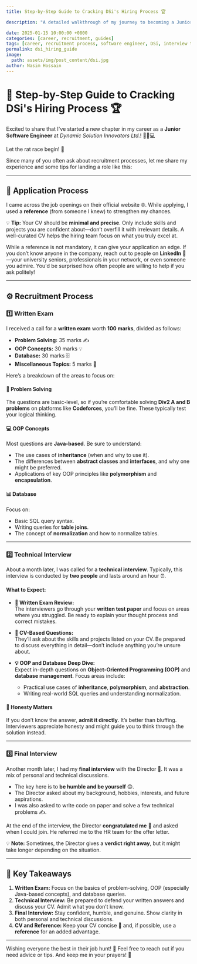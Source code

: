 ```yaml
---
title: Step-by-Step Guide to Cracking DSi's Hiring Process 🏆

description: "A detailed walkthrough of my journey to becoming a Junior Software Engineer at Dynamic Solution Innovators Ltd., including tips for each stage of the recruitment process."

date: 2025-01-15 10:00:00 +0800
categories: [career, recruitment, guides]
tags: [career, recruitment process, software engineer, DSi, interview tips]
permalink: dsi_hiring_guide
image:
  path: assets/img/post_content/dsi.jpg
author: Nasim Hossain
---
```


# 🎉 Step-by-Step Guide to Cracking DSi's Hiring Process 🏆  

Excited to share that I've started a new chapter in my career as a **Junior Software Engineer** at *Dynamic Solution Innovators Ltd.*! 🏃‍♂️💻  

Let the rat race begin! 🚀  

Since many of you often ask about recruitment processes, let me share my experience and some tips for landing a role like this:  

---

## **📝 Application Process**  
I came across the job openings on their official website 🌐. While applying, I used a **reference** (from someone I knew) to strengthen my chances.  

💡 **Tip:** Your CV should be **minimal and precise**. Only include skills and projects you are confident about—don’t overfill it with irrelevant details. A well-curated CV helps the hiring team focus on what you truly excel at.  

While a reference is not mandatory, it can give your application an edge. If you don’t know anyone in the company, reach out to people on **LinkedIn** 🔗—your university seniors, professionals in your network, or even someone you admire. You'd be surprised how often people are willing to help if you ask politely!  

---

## **⚙️ Recruitment Process**  

### **1️⃣ Written Exam**  
I received a call for a **written exam** worth **100 marks**, divided as follows:  
- **Problem Solving:** 35 marks ✍️  
- **OOP Concepts:** 30 marks 💡  
- **Database:** 30 marks 🗄️  
- **Miscellaneous Topics:** 5 marks 🧐  

Here’s a breakdown of the areas to focus on:  

#### **🧩 Problem Solving**  
The questions are basic-level, so if you’re comfortable solving **Div2 A and B problems** on platforms like **Codeforces**, you’ll be fine. These typically test your logical thinking.  

#### **💻 OOP Concepts**  
Most questions are **Java-based**. Be sure to understand:  
- The use cases of **inheritance** (when and why to use it).  
- The differences between **abstract classes** and **interfaces**, and why one might be preferred.  
- Applications of key OOP principles like **polymorphism** and **encapsulation**.  

#### **📊 Database**  
Focus on:  
- Basic SQL query syntax.  
- Writing queries for **table joins**.  
- The concept of **normalization** and how to normalize tables.  

---

### **2️⃣ Technical Interview**  
About a month later, I was called for a **technical interview**. Typically, this interview is conducted by **two people** and lasts around an hour ⏰.  

#### **What to Expect:**  
- **📝 Written Exam Review:**  
  The interviewers go through your **written test paper** and focus on areas where you struggled. Be ready to explain your thought process and correct mistakes.  

- **📄 CV-Based Questions:**  
  They’ll ask about the skills and projects listed on your CV. Be prepared to discuss everything in detail—don’t include anything you’re unsure about.  

- **💡 OOP and Database Deep Dive:**  
  Expect in-depth questions on **Object-Oriented Programming (OOP)** and **database management**. Focus areas include:  
  - Practical use cases of **inheritance**, **polymorphism**, and **abstraction**.  
  - Writing real-world SQL queries and understanding normalization.  

#### **🤝 Honesty Matters**  
If you don’t know the answer, **admit it directly**. It’s better than bluffing. Interviewers appreciate honesty and might guide you to think through the solution instead.  

---

### **3️⃣ Final Interview**  
Another month later, I had my **final interview** with the Director 👔. It was a mix of personal and technical discussions.  

- The key here is to **be humble and be yourself** 😊.  
- The Director asked about my background, hobbies, interests, and future aspirations.  
- I was also asked to write code on paper and solve a few technical problems ✍️.  

At the end of the interview, the Director **congratulated me** 🎉 and asked when I could join. He referred me to the HR team for the offer letter.  

💡 **Note:** Sometimes, the Director gives a **verdict right away**, but it might take longer depending on the situation.  

---

## **🔑 Key Takeaways**  
1. **Written Exam:** Focus on the basics of problem-solving, OOP (especially Java-based concepts), and database queries.  
2. **Technical Interview:** Be prepared to defend your written answers and discuss your CV. Admit what you don’t know.  
3. **Final Interview:** Stay confident, humble, and genuine. Show clarity in both personal and technical discussions.  
4. **CV and Reference:** Keep your CV concise 📝 and, if possible, use a **reference** for an added advantage.  

---

Wishing everyone the best in their job hunt! 🌟 Feel free to reach out if you need advice or tips. And keep me in your prayers! 🙏
